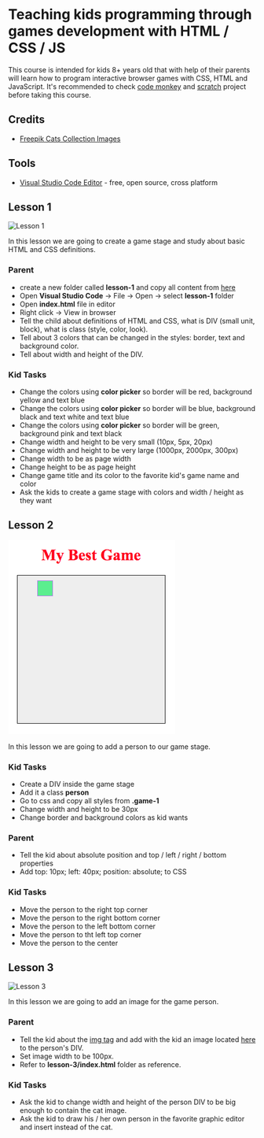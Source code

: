 # Teaching kids programming through games development with HTML / CSS / JS

This course is intended for kids 8+ years old that with help of their parents will learn how to program interactive browser games with CSS, HTML and JavaScript. It's recommended to check [code monkey](https://www.playcodemonkey.com/) and [scratch](https://scratch.mit.edu/) project before taking this course.

## Credits
- [Freepik Cats Collection Images](https://www.freepik.com/free-vector/coloured-cats-collection_1072063.htm) 

## Tools
- [Visual Studio Code Editor](https://code.visualstudio.com/) - free, open source, cross platform

## Lesson 1
![Lesson 1](https://raw.githubusercontent.com/1rosehip/coding-games-for-kids-to-learn-programming/master/lesson-3/lesson-1.png "Lesson 1")

In this lesson we are going to create a game stage and study about basic HTML and CSS definitions.
    
### Parent
- create a new folder called **lesson-1** and copy all content from [here](https://github.com/1rosehip/coding-games-for-kids-to-learn-programming/tree/master/lesson-1)
- Open **Visual Studio Code** -> File -> Open -> select **lesson-1** folder
- Open **index.html** file in editor 
- Right click -> View in browser    
- Tell the child about definitions of HTML and CSS, what is DIV (small unit, block), what is class (style, color, look).
- Tell about 3 colors that can be changed in the styles: border, text and background color.
- Tell about width and height of the DIV.

### Kid Tasks
- Change the colors using **color picker** so border will be red, background yellow and text blue
- Change the colors using **color picker** so border will be blue, background black and text white
and text blue
- Change the colors using **color picker** so border will be green, background pink and text black
- Change width and height to be very small (10px, 5px, 20px)
- Change width and height to be very large (1000px, 2000px, 300px)
- Change width to be as page width
- Change height to be as page height
- Change game title and its color to the favorite kid's game name and color
- Ask the kids to create a game stage with colors and width / height as they want

## Lesson 2
![Lesson 2](https://raw.githubusercontent.com/1rosehip/coding-games-for-kids-to-learn-programming/master/lesson-2/lesson-2.png "Lesson 2")

In this lesson we are going to add a person to our game stage.

### Kid Tasks
- Create a DIV inside the game stage
- Add it a class **person**
- Go to css and copy all styles from **.game-1**
- Change width and height to be 30px
- Change border and background colors as kid wants

### Parent
- Tell the kid about absolute position and top / left / right / bottom properties
- Add top: 10px; left: 40px; position: absolute; to CSS

### Kid Tasks
- Move the person to the right top corner
- Move the person to the right bottom corner
- Move the person to the left bottom corner
- Move the person to tht left top corner
- Move the person to the center  

## Lesson 3

![Lesson 3](https://raw.githubusercontent.com/1rosehip/coding-games-for-kids-to-learn-programming/master/lesson-1/lesson-3.png "Lesson 3")

In this lesson we are going to add an image for the game person.

### Parent
- Tell the kid about the [img tag](https://developer.mozilla.org/en-US/docs/Web/HTML/Element/img) and add with the kid an image located [here](https://github.com/1rosehip/coding-games-for-kids-to-learn-programming/tree/master/img/cats) to the person's DIV.
- Set image width to be 100px.
- Refer to **lesson-3/index.html** folder as reference.

### Kid Tasks
- Ask the kid to change width and height of the person DIV to be big enough to contain the cat image.
- Ask the kid to draw his / her own person in the favorite graphic editor and insert instead of the cat.
